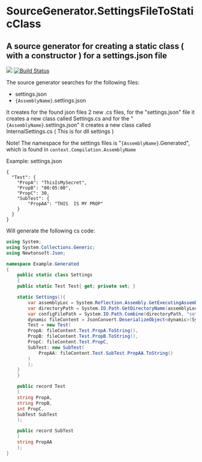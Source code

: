 # SourceGenerator.SettingsFileToStaticClass
## A source generator for creating a static class ( with a constructor ) for a settings.json file

![](https://vistr.dev/badge?repo=OfirValla.SourceGenerator.SettingsFileToStaticClass)
[![Build Status](https://travis-ci.org/joemccann/dillinger.svg?branch=master)](https://travis-ci.org/joemccann/dillinger)

The source generator searches for the following files:
- settings.json
- ```{AssemblyName}```.settings.json

It creates for the found json files 2 new .cs files, 
for the "settings.json" file it creates a new class called Settings.cs
and for the "```{AssemblyName}```.settings.json" it creates a new class called InternalSettings.cs ( This is for dll settings )

Note!
The namespace for the settings files is "```{AssemblyName}```.Generated", which is found in ```context.Compilation.AssemblyName```

Example: 
settings.json
```
{
  "Test": {
    "PropA": "ThisIsMySecret",
    "PropB": "00:05:00",
    "PropC": 30,
    "SubTest": {
        "PropAA": "THIS  IS MY PROP"
    }
  }
}
```

Will generate the following cs code:
```cs
using System;
using System.Collections.Generic;
using Newtonsoft.Json;

namespace Example.Generated
{
    public static class Settings
    {
	public static Test Test{ get; private set; }

	static Settings(){
	    var assemblyLoc = System.Reflection.Assembly.GetExecutingAssembly().Location;
	    var directoryPath = System.IO.Path.GetDirectoryName(assemblyLoc);
	    var configFilePath = System.IO.Path.Combine(directoryPath, "settings.json");
	    dynamic fileContent = JsonConvert.DeserializeObject<dynamic>(System.IO.File.ReadAllText(configFilePath));
	    Test = new Test(
		PropA: fileContent.Test.PropA.ToString(),
		PropB: fileContent.Test.PropB.ToString(),
		PropC: fileContent.Test.PropC,
		SubTest: new SubTest(
		    PropAA: fileContent.Test.SubTest.PropAA.ToString()
		)
	    );
	}
    }

    public record Test
    (
	string PropA,
	string PropB,
	int PropC,
	SubTest SubTest
    );

    public record SubTest
    (
	string PropAA
    );
}
```
